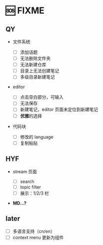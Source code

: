 # 🆘 FIXME

## QY

- 文件系统

  - [ ] 添加话题
  - [ ] 无法删除文件夹
  - [ ] 无法新建仓库
  - [ ] 目录上无法创建笔记
  - [ ] 多级目录新建笔记

- editor

  - [ ] 点击空白部分，可输入
  - [ ] 无法保存
  - [ ] 新建笔记，editor 页面未定位到新建笔记
  - [ ] **优雅**的选择

- 代码块

  - [ ] 修改的 language
  - [ ] 复制粘贴

## HYF

- stream 页面

  - [ ] search
  - [ ] topic filter
  - [ ] 展示：1/2/3 栏

- **MD...?**

## later

- [ ] 多语言支持（cn/en）
- [ ] context menu 更新为组件
